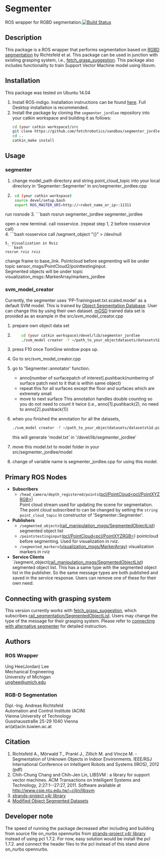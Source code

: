 # Segmenter

ROS wrapper for RGBD segmentation.[![Build Status](https://travis-ci.com/JordLee/segmenter_jordlee.svg?token=yq1ky2pprZ86pCPy1qX5&branch=master)](https://travis-ci.com/JordLee/segmenter_jordlee)

## Description
This package is a ROS wrapper that performs segmentation based on 
[RGBD segmentation](http://www.acin.tuwien.ac.at/forschung/v4r/software-tools/rgb-d-segmentation/) by Richtsfeld et al. 
This package can be used in junction with existing grasping system, i.e., [fetch_grasp_suggestion](https://github.com/fetchrobotics/fetch_grasp_suggestion).
This package also includes functionality to train Support Vector Machine model using libsvm. 

## Installation
This package was tested on Ubuntu 14.04 
1. Install ROS-indigo. Installation instructions can be found [here](http://wiki.ros.org/indigo/Installation/Ubuntu). Full Desktop installation is recommended.
2. Install the package by cloning the `segmenter_jordlee` repository into your catkin workspace and building it as follows:
   ```bash
   cd (your catkin workspace)/src
   git clone https://github.com/fetchrobotics/sandbox/segmenter_jordlee.git
   cd ..
   catkin_make install
   ```   
## Usage
### segmenter
1. change model_path directory and string point_cloud_topic into your local directory in 'Segmenter::Segmenter' in src/segmenter_jordlee.cpp
  
2. ```bash
    cd (your catkin workspace)
    source devel/setup.bash 
    export ROS_MASTER_URI=http://<robot_name_or_ip>:11311
    ```
run rosnode
3. ```bash
    rosrun segmenter_jordlee segmenter_jordlee
    
open a new terminal. call rosservice. (repeat step 1, 2 before rosservice call)   
4. ```bash
   rosservice call /segment_object "{}" > /dev/null
   ```
5. Visualization in Rviz
    ```bash
   rosrun rviz rviz
   ```
   change frame to base_link. Pointcloud before segmenting will be under topic sensor_msgs/PointCloud2/pointtestinginput.  
   Segmented objects will be under topic visualization_msgs::MarkerArray/markers_jordlee
   
### svm_model_creator
Currently, the segmenter uses 'PP-Trainingsset.txt.scaled.model' as a default SVM model. This is trained by [Object Segmentation Database](http://users.acin.tuwien.ac.at/arichtsfeld/?site=4).
  User can change this by using their own dataset. [mOSD](https://github.com/PointCloudLibrary/data/tree/master/segmentation/mOSD) trained data set is provided as an example in the src/svm_model_creator.cpp
1. prepare own object data set 
2. ```bash
       cd (your catkin workspace)/devel/lib/segmenter_jordlee
       ./svm_model creator -f ~/path_to_your_objectdatasets/datasets%1d.pcd -idx 0(number of your current train set)
   ```   
3. press F10 once TomGine window pops up. 
4. Go to src/svm_model_creator.cpp
5. go to 'Segmenter::annotator' function.
   - anno[number of surfacepatch of interest].pushback(numbering of surface patch next to it that is within same object)
   - repeat this for all surfaces except the floor and surfaces which are extremely small
   - move to next surface 
   This annotation handles double counting so you do not need to count it twice (i.e., anno[1].pushback(2), no need to anno[2].pushback(1))
6. when you finished the annotation for all the datasets, 

    ```bash
   ./svm_model creator -f ~/path_to_your_objectdatasets/datasets%1d.pcd -idx 0 10(total count of your training data set)
   ``` 
   this will generate 'model.txt' in '/devel/lib/segmenter_jordlee'
7. move this model.txt to model folder in your src/segmenter_jordlee/model
8. change of variable name is segmenter_jordlee.cpp for using this model. 

## Primary ROS Nodes
* **Subscribers**
  * `/head_camera/depth_registered/points`([pcl/PointCloud<pcl/PointXYZRGB>](http://wiki.ros.org/pcl_ros))  
  Point cloud stream used for updating the scene
  for segmentation.  The point cloud subscribed to can be changed by setting the `string point_cloud_topic` in constructor of 'Segmenter::Segmenter'.
* **Publishers**
  * `/segmented_objects`([rail_manipulation_msgs/SegmentedObjectList](https://github.com/GT-RAIL/rail_manipulation_msgs/blob/master/msg/SegmentedObjectList.msg))  
  segmented object list
  * `/pointstestinginput`([pcl/PointCloud<pcl/PointXYZRGB>](http://wiki.ros.org/pcl_ros)) 
  pointcloud before segmenting. Used for visualization in rviz.
  * `/segmented_markers`([visualization_msgs/MarkerArray](http://docs.ros.org/api/visualization_msgs/html/msg/MarkerArray.html))
  visualization markers in rviz
* **Service Clients**
   `/segment_object([rail_manipulation_msgs/SegmentedObjectList](https://github.com/GT-RAIL/rail_manipulation_msgs/blob/master/msg/SegmentedObjectList.msg))  
  segmented object list. This has a same type with the segmented object list in the publisher. So the same message types are both published and saved in the service response.
  Users can remove one of these for their own need. 
  
## Connecting with grasping system
This version currently works with [fetch_grasp_suggestion](https://github.com/fetchrobotics/fetch_grasp_suggestion),
 which subscribes [rail_segmentation/SegmentedObjectList](https://github.com/GT-RAIL/rail_manipulation_msgs/blob/master/msg/SegmentedObjectList.msg). 
 Users may change the type of the message for their grasping system.
Please refer to [connecting with alternative segmenter](https://github.com/fetchrobotics/fetch_grasp_suggestion/tree/master/fetch_grasp_suggestion#connecting-alternative-object-segmentation)
 for detailed instruction.


## Authors
### ROS Wrapper
Ung Hee(Jordan) Lee  
Mechanical Engineering  
University of Michigan  
unghee@umich.edu

### RGB-D Segmentation
Dipl.-Ing. Andreas Richtsfeld  
Automation and Control Institute (ACIN)  
Vienna University of Technology  
Gusshausstraße 25-29
1040 Vienna  
ari(at)acin.tuwien.ac.at

## Citation
1. Richtsfeld A., Mörwald T., Prankl J., Zillich M. and Vincze M. - Segmentation of Unknown Objects in Indoor Environments.  IEEE/RSJ International Conference on Intelligent Robots and Systems (IROS), 2012 (pdf)
2. Chih-Chung Chang and Chih-Jen Lin, LIBSVM : a library for support vector machines.
ACM Transactions on Intelligent Systems and Technology, 2:27:1--27:27, 2011. Software available at http://www.csie.ntu.edu.tw/~cjlin/libsvm
3. [strands-project v4r library](https://github.com/strands-project/v4r)
4. [Modified Object Segmented Datasets](https://github.com/PointCloudLibrary/data/tree/master/segmentation/mOSD)
## Developer note
The speed of running the package decreased after including and building from source file on_nurbs opennurbs from [strands-project v4r library](https://github.com/strands-project/v4r)
instead of using pcl 1.7.2. For now, easy solution would be install the pcl 1.7.2. and connect the header files to the pcl instead of this stand alone on_nurbs opennurbs. 